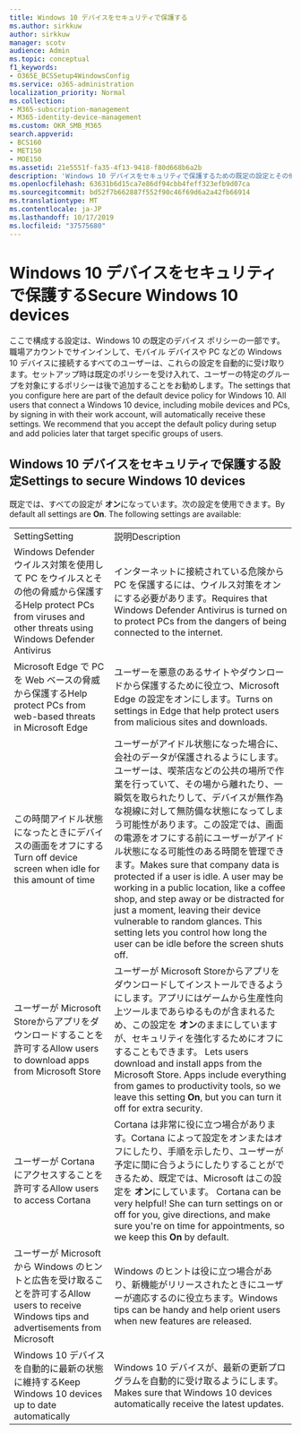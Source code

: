 ```yaml
---
title: Windows 10 デバイスをセキュリティで保護する
ms.author: sirkkuw
author: sirkkuw
manager: scotv
audience: Admin
ms.topic: conceptual
f1_keywords:
- O365E_BCSSetup4WindowsConfig
ms.service: o365-administration
localization_priority: Normal
ms.collection:
- M365-subscription-management
- M365-identity-device-management
ms.custom: OKR_SMB_M365
search.appverid:
- BCS160
- MET150
- MOE150
ms.assetid: 21e5551f-fa35-4f13-9418-f80d668b6a2b
description: 'Windows 10 デバイスをセキュリティで保護するための既定の設定とその他の設定について説明します。 '
ms.openlocfilehash: 63631b6d15ca7e86df94cbb4feff323efb9d07ca
ms.sourcegitcommit: bd52f7b662887f552f90c46f69d6a2a42fb66914
ms.translationtype: MT
ms.contentlocale: ja-JP
ms.lasthandoff: 10/17/2019
ms.locfileid: "37575680"
---
```

# <a name="secure-windows-10-devices"></a><span data-ttu-id="38d9f-103">Windows 10 デバイスをセキュリティで保護する</span><span class="sxs-lookup"><span data-stu-id="38d9f-103">Secure Windows 10 devices</span></span>

<span data-ttu-id="38d9f-p101">ここで構成する設定は、Windows 10 の既定のデバイス ポリシーの一部です。職場アカウントでサインインして、モバイル デバイスや PC などの Windows 10 デバイスに接続するすべてのユーザーは、これらの設定を自動的に受け取ります。セットアップ時は既定のポリシーを受け入れて、ユーザーの特定のグループを対象にするポリシーは後で追加することをお勧めします。</span><span class="sxs-lookup"><span data-stu-id="38d9f-p101">The settings that you configure here are part of the default device policy for Windows 10. All users that connect a Windows 10 device, including mobile devices and PCs, by signing in with their work account, will automatically receive these settings. We recommend that you accept the default policy during setup and add policies later that target specific groups of users.</span></span>
  
## <a name="settings-to-secure-windows-10-devices"></a><span data-ttu-id="38d9f-107">Windows 10 デバイスをセキュリティで保護する設定</span><span class="sxs-lookup"><span data-stu-id="38d9f-107">Settings to secure Windows 10 devices</span></span>

<span data-ttu-id="38d9f-p102">既定では、すべての設定が **オン**になっています。次の設定を使用できます。</span><span class="sxs-lookup"><span data-stu-id="38d9f-p102">By default all settings are **On**. The following settings are available:</span></span>
  
|||
|:-----|:-----|
|<span data-ttu-id="38d9f-110">Setting</span><span class="sxs-lookup"><span data-stu-id="38d9f-110">Setting</span></span>  <br/> |<span data-ttu-id="38d9f-111">説明</span><span class="sxs-lookup"><span data-stu-id="38d9f-111">Description</span></span>  <br/> |
|<span data-ttu-id="38d9f-112">Windows Defender ウイルス対策を使用して PC をウイルスとその他の脅威から保護する</span><span class="sxs-lookup"><span data-stu-id="38d9f-112">Help protect PCs from viruses and other threats using Windows Defender Antivirus</span></span>  <br/> |<span data-ttu-id="38d9f-113">インターネットに接続されている危険から PC を保護するには、ウイルス対策をオンにする必要があります。</span><span class="sxs-lookup"><span data-stu-id="38d9f-113">Requires that Windows Defender Antivirus is turned on to protect PCs from the dangers of being connected to the internet.</span></span>  <br/> |
|<span data-ttu-id="38d9f-114">Microsoft Edge で PC を Web ベースの脅威から保護する</span><span class="sxs-lookup"><span data-stu-id="38d9f-114">Help protect PCs from web-based threats in Microsoft Edge</span></span>  <br/> |<span data-ttu-id="38d9f-115">ユーザーを悪意のあるサイトやダウンロードから保護するために役立つ、Microsoft Edge の設定をオンにします。</span><span class="sxs-lookup"><span data-stu-id="38d9f-115">Turns on settings in Edge that help protect users from malicious sites and downloads.</span></span>  <br/> |
|<span data-ttu-id="38d9f-116">この時間アイドル状態になったときにデバイスの画面をオフにする</span><span class="sxs-lookup"><span data-stu-id="38d9f-116">Turn off device screen when idle for this amount of time</span></span>  <br/> |<span data-ttu-id="38d9f-p103">ユーザーがアイドル状態になった場合に、会社のデータが保護されるようにします。ユーザーは、喫茶店などの公共の場所で作業を行っていて、その場から離れたり、一瞬気を取られたりして、デバイスが無作為な視線に対して無防備な状態になってしまう可能性があります。この設定では、画面の電源をオフにする前にユーザーがアイドル状態になる可能性のある時間を管理できます。</span><span class="sxs-lookup"><span data-stu-id="38d9f-p103">Makes sure that company data is protected if a user is idle. A user may be working in a public location, like a coffee shop, and step away or be distracted for just a moment, leaving their device vulnerable to random glances. This setting lets you control how long the user can be idle before the screen shuts off.</span></span>  <br/> |
|<span data-ttu-id="38d9f-120">ユーザーが Microsoft Storeからアプリをダウンロードすることを許可する</span><span class="sxs-lookup"><span data-stu-id="38d9f-120">Allow users to download apps from Microsoft Store</span></span>  <br/> |<span data-ttu-id="38d9f-p104">ユーザーが Microsoft Storeからアプリをダウンロードしてインストールできるようにします。アプリにはゲームから生産性向上ツールまであらゆるものが含まれるため、この設定を **オン**のままにしていますが、セキュリティを強化するためにオフにすることもできます。  </span><span class="sxs-lookup"><span data-stu-id="38d9f-p104">Lets users download and install apps from the Microsoft Store. Apps include everything from games to productivity tools, so we leave this setting **On**, but you can turn it off for extra security.  </span></span><br/> |
|<span data-ttu-id="38d9f-123">ユーザーが Cortana にアクセスすることを許可する</span><span class="sxs-lookup"><span data-stu-id="38d9f-123">Allow users to access Cortana</span></span>  <br/> |<span data-ttu-id="38d9f-p105">Cortana は非常に役に立つ場合があります。Cortana によって設定をオンまたはオフにしたり、手順を示したり、ユーザーが予定に間に合うようにしたりすることができるため、既定では、Microsoft はこの設定を **オン**にしています。  </span><span class="sxs-lookup"><span data-stu-id="38d9f-p105">Cortana can be very helpful! She can turn settings on or off for you, give directions, and make sure you're on time for appointments, so we keep this **On** by default.  </span></span><br/> |
|<span data-ttu-id="38d9f-126">ユーザーが Microsoft から Windows のヒントと広告を受け取ることを許可する</span><span class="sxs-lookup"><span data-stu-id="38d9f-126">Allow users to receive Windows tips and advertisements from Microsoft</span></span>  <br/> |<span data-ttu-id="38d9f-127">Windows のヒントは役に立つ場合があり、新機能がリリースされたときにユーザーが適応するのに役立ちます。</span><span class="sxs-lookup"><span data-stu-id="38d9f-127">Windows tips can be handy and help orient users when new features are released.</span></span>  <br/> |
|<span data-ttu-id="38d9f-128">Windows 10 デバイスを自動的に最新の状態に維持する</span><span class="sxs-lookup"><span data-stu-id="38d9f-128">Keep Windows 10 devices up to date automatically</span></span>  <br/> |<span data-ttu-id="38d9f-129">Windows 10 デバイスが、最新の更新プログラムを自動的に受け取るようにします。</span><span class="sxs-lookup"><span data-stu-id="38d9f-129">Makes sure that Windows 10 devices automatically receive the latest updates.</span></span>  <br/> |
   

